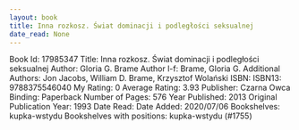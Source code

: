 ```yaml
---
layout: book
title: Inna rozkosz. Świat dominacji i podległości seksualnej
date_read: None
---
```


Book Id: 17985347
Title: Inna rozkosz. Świat dominacji i podległości seksualnej
Author: Gloria G. Brame
Author l-f: Brame, Gloria G.
Additional Authors: Jon   Jacobs, William D. Brame, Krzysztof Wolański
ISBN: 
ISBN13: 9788375546040
My Rating: 0
Average Rating: 3.93
Publisher: Czarna Owca
Binding: Paperback
Number of Pages: 576
Year Published: 2013
Original Publication Year: 1993
Date Read: 
Date Added: 2020/07/06
Bookshelves: kupka-wstydu
Bookshelves with positions: kupka-wstydu (#1755)

